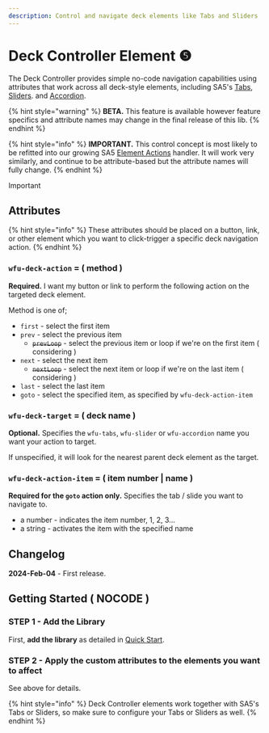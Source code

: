 ```yaml
---
description: Control and navigate deck elements like Tabs and Sliders
---
```


# Deck Controller Element ❺

The Deck Controller provides simple no-code navigation capabilities using attributes that work across all deck-style elements, including SA5's [Tabs](tabs/), [Sliders](slider/). and [Accordion](accordion-element/).&#x20;

{% hint style="warning" %}
**BETA.** This feature is available however feature specifics and attribute names may change in the final release of this lib.&#x20;
{% endhint %}

{% hint style="info" %}
**IMPORTANT.** This control concept is most likely to be refitted into our growing SA5 [Element Actions](element-actions.md) handler.  It will work very similarly, and continue to be attribute-based but the attribute names will fully change.&#x20;
{% endhint %}

Important

## Attributes

{% hint style="info" %}
These attributes should be placed on a button, link, or other element which you want to click-trigger a specific deck navigation action.&#x20;
{% endhint %}

### `wfu-deck-action` = ( method ) <a href="#wfu-lightbox-captions-attribute" id="wfu-lightbox-captions-attribute"></a>

**Required.** I want my button or link to perform the following action on the targeted deck element.

Method is one of;

* `first` - select the first item
* `prev` - select the previous item
  * ~~`prevLoop`~~ - select the previous item or loop if we're on the first item ( considering )
* `next` - select the next item
  * ~~`nextLoop`~~ - select the next item or loop if we're on the last item ( considering )
* `last` - select the last item
* `goto` - select the specified item, as specified by `wfu-deck-action-item`&#x20;

### `wfu-deck-target` = ( deck name )

**Optional.** Specifies the `wfu-tabs`, `wfu-slider` or `wfu-accordion` name you want your action to target.

If unspecified, it will look for the nearest parent deck element as the target. &#x20;

### `wfu-deck-action-item` = ( item number | name )  <a href="#wfu-lightbox-captions-attribute" id="wfu-lightbox-captions-attribute"></a>

**Required for the `goto` action only.** Specifies the tab / slide you want to navigate to.&#x20;

* a number - indicates the item number, 1, 2, 3...&#x20;
* a string - activates the item with the specified name&#x20;

## Changelog <a href="#getting-started-nocode" id="getting-started-nocode"></a>

**2024-Feb-04** - First release.

## Getting Started ( NOCODE ) <a href="#getting-started-nocode" id="getting-started-nocode"></a>

### STEP 1 - Add the Library <a href="#step-1---add-the-library" id="step-1---add-the-library"></a>

First, **add the library** as detailed in [Quick Start](quick-start.md).

### STEP 2 - Apply the custom attributes to the elements you want to affect <a href="#step-2---apply-the-custom-attributes-to-the-elements-you-want-to-affect" id="step-2---apply-the-custom-attributes-to-the-elements-you-want-to-affect"></a>

See above for details.&#x20;

{% hint style="info" %}
Deck Controller elements work together with SA5's Tabs or Sliders, so make sure to configure your Tabs or Sliders as well.&#x20;
{% endhint %}

